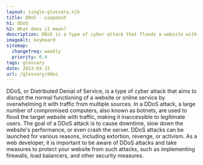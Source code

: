 ```yaml
--- 
layout: single-glossary.njk
title: DDoS - Loopdash
h1: DDoS
h2: What does it mean?
description: DDoS is a type of cyber attack that floods a website with a large amount of traffic, overwhelming its servers and making it inaccessible to legitimate users, potentially causing downtime and data loss.
imageAlt: keyboard
sitemap:
  changefreq: weekly
  priority: 0.4
tags: glossary
date: 2023-03-15
url: /glossary/ddos
---
```


DDoS, or Distributed Denial of Service, is a type of cyber attack that aims to disrupt the normal functioning of a website or online service by overwhelming it with traffic from multiple sources. In a DDoS attack, a large number of compromised computers, also known as botnets, are used to flood the target website with traffic, making it inaccessible to legitimate users. The goal of a DDoS attack is to cause downtime, slow down the website's performance, or even crash the server. DDoS attacks can be launched for various reasons, including extortion, revenge, or activism. As a web developer, it is important to be aware of DDoS attacks and take measures to protect your website from such attacks, such as implementing firewalls, load balancers, and other security measures.
